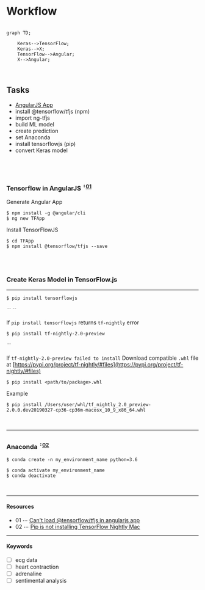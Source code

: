 # Workflow

```mermaid 

graph TD;

    Keras-->TensorFlow;
    Keras-->X;
    TensorFlow-->Angular;
    X-->Angular;

``` 

<br>

## Tasks

* [AngularJS App](http://localhost:4200/)
* install @tensorflow/tfjs (npm)
* import ng-tfjs
* build ML model
* create prediction
* set Anaconda
* install tensorflowjs (pip)
* convert Keras model


<br>
<br>


### Tensorflow in AngularJS <sup>᠄ [01](#r01)</sup>



Generate Angular App
```
$ npm install -g @angular/cli
$ ng new TFApp
```

Install TensorFlowJS
```
$ cd TFApp
$ npm install @tensorflow/tfjs --save
```
<!-- - update dependencies if needed -->

<br>
<br>

### Create Keras Model in TensorFlow.js

---


 ```
$ pip install tensorflowjs
 ```

﹊﹊

If ` pip install tensorflowjs ` returns  `tf-nightly` error

```
$ pip install tf-nightly-2.0-preview
```
﹊

If `tf-nightly-2.0-preview failed to install`
Download compatible `.whl` file at [https://pypi.org/project/tf-nightly/#files](https://pypi.org/project/tf-nightly/#files)
```
$ pip install <path/to/package>.whl
```

Example
```
$ pip install /Users/user/whl/tf_nightly_2.0_preview-2.0.0.dev20190327-cp36-cp36m-macosx_10_9_x86_64.whl
```

<br>

---

### Anaconda <sup>᠄ [02](#r02)</sup>

```
$ conda create -n my_environment_name python=3.6 
```
```
$ conda activate my_environment_name
$ conda deactivate
```

<br>

---

#### Resources

* <a name="r01">01</a> ⋯ [Can't load @tensorflow/tfjs in angularjs app](https://stackoverflow.com/questions/50026629/cant-load-tensorflow-tfjs-in-angularjs-app)
* <a name="r02">02</a> ⋯ [Pip is not installing TensorFlow Nightly Mac](https://stackoverflow.com/questions/53926348/pip-is-not-installing-tensorflow-nightly-mac)


<!-- <a name=""></a> ⋯ []()
<a name=""></a> ⋯ []() -->

---

#### Keywords


- [ ] ecg data
- [ ] heart contraction
- [ ] adrenaline 
- [ ] sentimental analysis